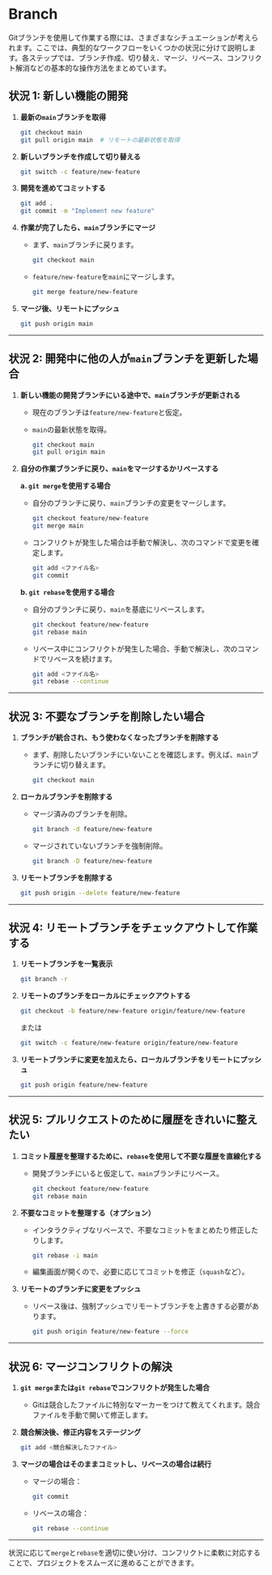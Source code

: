 # Branch

Gitブランチを使用して作業する際には、さまざまなシチュエーションが考えられます。ここでは、典型的なワークフローをいくつかの状況に分けて説明します。各ステップでは、ブランチ作成、切り替え、マージ、リベース、コンフリクト解消などの基本的な操作方法をまとめています。

## **状況 1: 新しい機能の開発**

1. **最新の`main`ブランチを取得**

   ```bash
   git checkout main
   git pull origin main  # リモートの最新状態を取得
   ```

2. **新しいブランチを作成して切り替える**

   ```bash
   git switch -c feature/new-feature
   ```

3. **開発を進めてコミットする**

   ```bash
   git add .
   git commit -m "Implement new feature"
   ```

4. **作業が完了したら、`main`ブランチにマージ**
   - まず、`main`ブランチに戻ります。

     ```bash
     git checkout main
     ```

   - `feature/new-feature`を`main`にマージします。

     ```bash
     git merge feature/new-feature
     ```

5. **マージ後、リモートにプッシュ**

   ```bash
   git push origin main
   ```

---

## **状況 2: 開発中に他の人が`main`ブランチを更新した場合**

1. **新しい機能の開発ブランチにいる途中で、`main`ブランチが更新される**
   - 現在のブランチは`feature/new-feature`と仮定。
   - `main`の最新状態を取得。

     ```bash
     git checkout main
     git pull origin main
     ```

2. **自分の作業ブランチに戻り、`main`をマージするかリベースする**

   **a. `git merge`を使用する場合**
   - 自分のブランチに戻り、`main`ブランチの変更をマージします。

     ```bash
     git checkout feature/new-feature
     git merge main
     ```

   - コンフリクトが発生した場合は手動で解決し、次のコマンドで変更を確定します。

     ```bash
     git add <ファイル名>
     git commit
     ```

   **b. `git rebase`を使用する場合**
   - 自分のブランチに戻り、`main`を基底にリベースします。

     ```bash
     git checkout feature/new-feature
     git rebase main
     ```

   - リベース中にコンフリクトが発生した場合、手動で解決し、次のコマンドでリベースを続けます。

     ```bash
     git add <ファイル名>
     git rebase --continue
     ```

---

## **状況 3: 不要なブランチを削除したい場合**

1. **ブランチが統合され、もう使わなくなったブランチを削除する**
   - まず、削除したいブランチにいないことを確認します。例えば、`main`ブランチに切り替えます。

     ```bash
     git checkout main
     ```

2. **ローカルブランチを削除する**
   - マージ済みのブランチを削除。

     ```bash
     git branch -d feature/new-feature
     ```

   - マージされていないブランチを強制削除。

     ```bash
     git branch -D feature/new-feature
     ```

3. **リモートブランチを削除する**

   ```bash
   git push origin --delete feature/new-feature
   ```

---

## **状況 4: リモートブランチをチェックアウトして作業する**

1. **リモートブランチを一覧表示**

   ```bash
   git branch -r
   ```

2. **リモートのブランチをローカルにチェックアウトする**

   ```bash
   git checkout -b feature/new-feature origin/feature/new-feature
   ```

   または

   ```bash
   git switch -c feature/new-feature origin/feature/new-feature
   ```

3. **リモートブランチに変更を加えたら、ローカルブランチをリモートにプッシュ**

   ```bash
   git push origin feature/new-feature
   ```

---

## **状況 5: プルリクエストのために履歴をきれいに整えたい**

1. **コミット履歴を整理するために、`rebase`を使用して不要な履歴を直線化する**
   - 開発ブランチにいると仮定して、`main`ブランチにリベース。

     ```bash
     git checkout feature/new-feature
     git rebase main
     ```

2. **不要なコミットを整理する（オプション）**
   - インタラクティブなリベースで、不要なコミットをまとめたり修正したりします。

     ```bash
     git rebase -i main
     ```

   - 編集画面が開くので、必要に応じてコミットを修正（`squash`など）。

3. **リモートのブランチに変更をプッシュ**
   - リベース後は、強制プッシュでリモートブランチを上書きする必要があります。

     ```bash
     git push origin feature/new-feature --force
     ```

---

## **状況 6: マージコンフリクトの解決**

1. **`git merge`または`git rebase`でコンフリクトが発生した場合**
   - Gitは競合したファイルに特別なマーカーをつけて教えてくれます。競合ファイルを手動で開いて修正します。

2. **競合解決後、修正内容をステージング**

   ```bash
   git add <競合解決したファイル>
   ```

3. **マージの場合はそのままコミットし、リベースの場合は続行**
   - マージの場合：

     ```bash
     git commit
     ```

   - リベースの場合：

     ```bash
     git rebase --continue
     ```

---

状況に応じて`merge`と`rebase`を適切に使い分け、コンフリクトに柔軟に対応することで、プロジェクトをスムーズに進めることができます。
